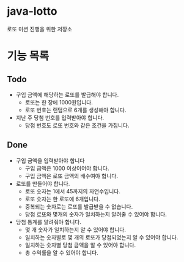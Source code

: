 # java-lotto
로또 미션 진행을 위한 저장소

# 기능 목록
## Todo
   * 구입 금액에 해당하는 로또를 발급해야 합니다.
     - 로또는 한 장에 1000원입니다.
     - 로또 번호는 랜덤으로 6개를 생성해야 합니다.
   * 지난 주 당첨 번호를 입력받아야 합니다.
     - 당첨 번호도 로또 번호와 같은 조건을 가집니다.

## Done
   * 구입 금액을 입력받아야 합니다
     - 구입 금액은 1000 이상이어야 합니다.
     - 구입 금액은 로또 금액의 배수여야 합니다.
   * 로또를 만들어야 합니다.
     - 로또 숫자는 1에서 45까지의 자연수입니다.
     - 로또 숫자는 한 로또에 6개입니다.
     - 중복되는 숫자로는 로또를 발급받을 수 없습니다.
     - 당첨 로또와 몇개의 숫자가 일치하는지 알려줄 수 있어야 합니다.
   * 당첨 통계를 알려줘야 합니다.
     - 몇 개 숫자가 일치하는지 알 수 있어야 합니다.
     - 일치하는 숫자별로 몇 개의 로또가 당첨되었는지 알 수 있어야 합니다.
     - 일치하는 숫자별 당첨 금액을 알 수 있어야 합니다.
     - 총 수익률을 알 수 있어야 합니다.

